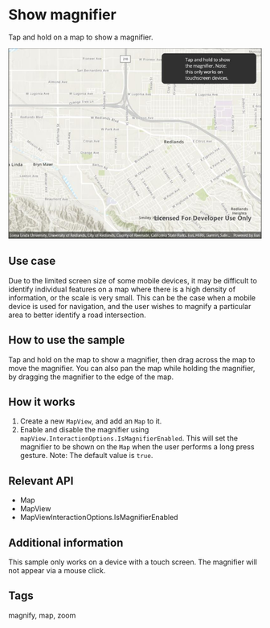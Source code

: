 # Show magnifier

Tap and hold on a map to show a magnifier.

![Image of show magnifier](showmagnifier.jpg)

## Use case

Due to the limited screen size of some mobile devices, it may be difficult to identify individual features on a map where there is a high density of information, or the scale is very small. This can be the case when a mobile device is used for navigation, and the user wishes to magnify a particular area to better identify a road intersection.

## How to use the sample

Tap and hold on the map to show a magnifier, then drag across the map to move the magnifier. You can also pan the map while holding the magnifier, by dragging the magnifier to the edge of the map.

## How it works

1. Create a new `MapView`, and add an `Map` to it.
2. Enable and disable the magnifier using `mapView.InteractionOptions.IsMagnifierEnabled`. This will set the magnifier to be shown on the `Map` when the user performs a long press gesture. Note: The default value is `true`.

## Relevant API

* Map
* MapView
* MapViewInteractionOptions.IsMagnifierEnabled

## Additional information

This sample only works on a device with a touch screen. The magnifier will not appear via a mouse click.

## Tags

magnify, map, zoom